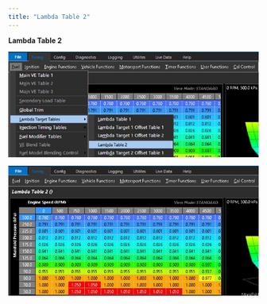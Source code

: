 ```yaml
---
title: "Lambda Table 2"
---
```


**Lambda Table 2**


![Image](</img/AAAA97.jpg>)


![Image](</img/AAAA98.jpg>)

